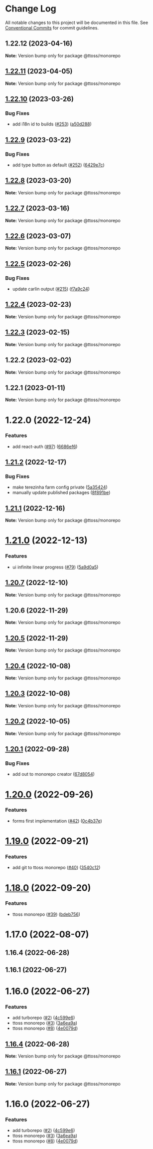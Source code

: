 # Change Log

All notable changes to this project will be documented in this file.
See [Conventional Commits](https://conventionalcommits.org) for commit guidelines.

## 1.22.12 (2023-04-16)

**Note:** Version bump only for package @ttoss/monorepo

## [1.22.11](https://github.com/ttoss/ttoss/compare/@ttoss/monorepo@1.22.10...@ttoss/monorepo@1.22.11) (2023-04-05)

**Note:** Version bump only for package @ttoss/monorepo

## [1.22.10](https://github.com/ttoss/ttoss/compare/@ttoss/monorepo@1.22.9...@ttoss/monorepo@1.22.10) (2023-03-26)

### Bug Fixes

- add i18n id to builds ([#253](https://github.com/ttoss/ttoss/issues/253)) ([a50d288](https://github.com/ttoss/ttoss/commit/a50d288250a5a8d71aee4027f6d41f6e1f0f374d))

## [1.22.9](https://github.com/ttoss/ttoss/compare/@ttoss/monorepo@1.22.8...@ttoss/monorepo@1.22.9) (2023-03-22)

### Bug Fixes

- add type button as default ([#252](https://github.com/ttoss/ttoss/issues/252)) ([6429e7c](https://github.com/ttoss/ttoss/commit/6429e7c30e286a98316de9b109129c1b094f6680))

## [1.22.8](https://github.com/ttoss/ttoss/compare/@ttoss/monorepo@1.22.7...@ttoss/monorepo@1.22.8) (2023-03-20)

**Note:** Version bump only for package @ttoss/monorepo

## [1.22.7](https://github.com/ttoss/ttoss/compare/@ttoss/monorepo@1.22.6...@ttoss/monorepo@1.22.7) (2023-03-16)

**Note:** Version bump only for package @ttoss/monorepo

## [1.22.6](https://github.com/ttoss/ttoss/compare/@ttoss/monorepo@1.22.5...@ttoss/monorepo@1.22.6) (2023-03-07)

**Note:** Version bump only for package @ttoss/monorepo

## [1.22.5](https://github.com/ttoss/ttoss/compare/@ttoss/monorepo@1.22.4...@ttoss/monorepo@1.22.5) (2023-02-26)

### Bug Fixes

- update carlin output ([#215](https://github.com/ttoss/ttoss/issues/215)) ([f7a9c24](https://github.com/ttoss/ttoss/commit/f7a9c248042e680120dd3c01efe984b59adcf947))

## [1.22.4](https://github.com/ttoss/ttoss/compare/@ttoss/monorepo@1.22.3...@ttoss/monorepo@1.22.4) (2023-02-23)

**Note:** Version bump only for package @ttoss/monorepo

## [1.22.3](https://github.com/ttoss/ttoss/compare/@ttoss/monorepo@1.22.2...@ttoss/monorepo@1.22.3) (2023-02-15)

**Note:** Version bump only for package @ttoss/monorepo

## 1.22.2 (2023-02-02)

**Note:** Version bump only for package @ttoss/monorepo

## 1.22.1 (2023-01-11)

**Note:** Version bump only for package @ttoss/monorepo

# 1.22.0 (2022-12-24)

### Features

- add react-auth ([#97](https://github.com/ttoss/ttoss/issues/97)) ([6686ef6](https://github.com/ttoss/ttoss/commit/6686ef6f31f2125dff3fed45aaf8b8250b4ff32c))

## [1.21.2](https://github.com/ttoss/ttoss/compare/@ttoss/monorepo@1.21.1...@ttoss/monorepo@1.21.2) (2022-12-17)

### Bug Fixes

- make terezinha farm config private ([5a35424](https://github.com/ttoss/ttoss/commit/5a354243dc236a17e865500ea8ac0ba09d5b2cd2))
- manually update published packages ([8f891be](https://github.com/ttoss/ttoss/commit/8f891bee55997a9455c45299a6eee58811a556f2))

## [1.21.1](https://github.com/ttoss/ttoss/compare/@ttoss/monorepo@1.21.0...@ttoss/monorepo@1.21.1) (2022-12-16)

**Note:** Version bump only for package @ttoss/monorepo

# [1.21.0](https://github.com/ttoss/ttoss/compare/@ttoss/monorepo@1.20.7...@ttoss/monorepo@1.21.0) (2022-12-13)

### Features

- ui infinite linear progress ([#79](https://github.com/ttoss/ttoss/issues/79)) ([5a9d0a5](https://github.com/ttoss/ttoss/commit/5a9d0a5f6ea2475590ea46f57571bc9208f9c2c5))

## [1.20.7](https://github.com/ttoss/ttoss/compare/@ttoss/monorepo@1.20.6...@ttoss/monorepo@1.20.7) (2022-12-10)

**Note:** Version bump only for package @ttoss/monorepo

## 1.20.6 (2022-11-29)

**Note:** Version bump only for package @ttoss/monorepo

## [1.20.5](https://github.com/ttoss/ttoss/compare/@ttoss/monorepo@1.20.4...@ttoss/monorepo@1.20.5) (2022-11-29)

**Note:** Version bump only for package @ttoss/monorepo

## [1.20.4](https://github.com/ttoss/ttoss/compare/@ttoss/monorepo@1.20.2...@ttoss/monorepo@1.20.4) (2022-10-08)

**Note:** Version bump only for package @ttoss/monorepo

## [1.20.3](https://github.com/ttoss/ttoss/compare/@ttoss/monorepo@1.20.2...@ttoss/monorepo@1.20.3) (2022-10-08)

**Note:** Version bump only for package @ttoss/monorepo

## [1.20.2](https://github.com/ttoss/ttoss/compare/@ttoss/monorepo@1.20.1...@ttoss/monorepo@1.20.2) (2022-10-05)

**Note:** Version bump only for package @ttoss/monorepo

## [1.20.1](https://github.com/ttoss/ttoss/compare/@ttoss/monorepo@1.20.0...@ttoss/monorepo@1.20.1) (2022-09-28)

### Bug Fixes

- add out to monorepo creator ([67d8054](https://github.com/ttoss/ttoss/commit/67d80541928a3709579a8b97bb3a670e749943fc))

# [1.20.0](https://github.com/ttoss/ttoss/compare/@ttoss/monorepo@1.19.0...@ttoss/monorepo@1.20.0) (2022-09-26)

### Features

- forms first implementation ([#42](https://github.com/ttoss/ttoss/issues/42)) ([0c4b37e](https://github.com/ttoss/ttoss/commit/0c4b37ef55dd6c9101589ec40a84ae668d0dd13e))

# [1.19.0](https://github.com/ttoss/ttoss/compare/@ttoss/monorepo@1.18.0...@ttoss/monorepo@1.19.0) (2022-09-21)

### Features

- add git to ttoss monorepo ([#40](https://github.com/ttoss/ttoss/issues/40)) ([3540c12](https://github.com/ttoss/ttoss/commit/3540c122209ad702b6b661cf8acfb0a2ed511ffb))

# [1.18.0](https://github.com/ttoss/ttoss/compare/@ttoss/monorepo@1.17.0...@ttoss/monorepo@1.18.0) (2022-09-20)

### Features

- ttoss monorepo ([#39](https://github.com/ttoss/ttoss/issues/39)) ([bdeb756](https://github.com/ttoss/ttoss/commit/bdeb7564798dba029dfebe176ceb41e66f5b3ee5))

# 1.17.0 (2022-08-07)

## 1.16.4 (2022-06-28)

## 1.16.1 (2022-06-27)

# 1.16.0 (2022-06-27)

### Features

- add turborepo ([#2](https://github.com/ttoss/ttoss/issues/2)) ([4c599e6](https://github.com/ttoss/ttoss/commit/4c599e67000f8ef346811045c6676238fc2212bb))
- ttoss monorepo ([#3](https://github.com/ttoss/ttoss/issues/3)) ([3a6ea9a](https://github.com/ttoss/ttoss/commit/3a6ea9a02be105eee4f2d74638cff240421201f8))
- ttoss monorepo ([#8](https://github.com/ttoss/ttoss/issues/8)) ([4e0079d](https://github.com/ttoss/ttoss/commit/4e0079d385437aea9e4d488517c433fe5ba6bd17))

## [1.16.4](https://github.com/ttoss/ttoss/compare/v1.16.3...v1.16.4) (2022-06-28)

**Note:** Version bump only for package @ttoss/monorepo

## [1.16.1](https://github.com/ttoss/ttoss/compare/v1.16.0...v1.16.1) (2022-06-27)

**Note:** Version bump only for package @ttoss/monorepo

# 1.16.0 (2022-06-27)

### Features

- add turborepo ([#2](https://github.com/ttoss/ttoss/issues/2)) ([4c599e6](https://github.com/ttoss/ttoss/commit/4c599e67000f8ef346811045c6676238fc2212bb))
- ttoss monorepo ([#3](https://github.com/ttoss/ttoss/issues/3)) ([3a6ea9a](https://github.com/ttoss/ttoss/commit/3a6ea9a02be105eee4f2d74638cff240421201f8))
- ttoss monorepo ([#8](https://github.com/ttoss/ttoss/issues/8)) ([4e0079d](https://github.com/ttoss/ttoss/commit/4e0079d385437aea9e4d488517c433fe5ba6bd17))
